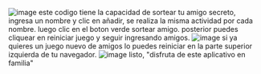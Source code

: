 ![image](https://github.com/user-attachments/assets/d63b2260-e1ae-42df-bd9e-a19d9735a5d9)
este codigo tiene la capacidad de sortear tu amigo secreto, ingresa un nombre y clic en añadir, se realiza la misma actividad por cada nombre.
luego clic en el boton verde sortear amigo.
posterior puedes cliquear en reiniciar juego y seguir ingresando amigos.
![image](https://github.com/user-attachments/assets/55bcda64-8ad0-4b0b-bee5-41c15f388ab5)
si ya quieres un juego nuevo de amigos lo puedes reiniciar en la parte superior izquierda de tu navegador.
![image](https://github.com/user-attachments/assets/3570aaab-b02a-49ad-8a82-82b2b19448d3)
listo, "disfruta de este aplicativo en familia"
